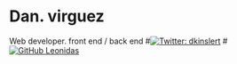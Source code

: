 # Dan. virguez
Web developer. front end / back end
#[![Twitter: dkinslert](https://img.shields.io/twitter/follow/dkinslert?style=social)](https://twitter.com/dkinslert)
#[![GitHub Leonidas](https://img.shields.io/github/followers/dkinslert?label=follow&style=social)](https://github.com/dandev453)
